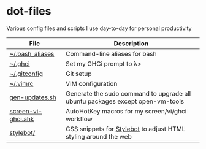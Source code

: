 # dot-files

Various config files and scripts I use day-to-day for personal productivity

File | Description
--- | ---
[~/.bash_aliases](.bash_aliases) | Command-line aliases for bash
[~/.ghci](.ghci) | Set my GHCi prompt to λ>
[~/.gitconfig](.gitconfig) | Git setup
[~/.vimrc](.vimrc) | VIM configuration
[gen-updates.sh](gen-updates.sh) | Generate the sudo command to upgrade all ubuntu packages except open-vm-tools
[screen-vi-ghci.ahk](screen-vi-ghci.ahk) | AutoHotKey macros for my screen/vi/ghci workflow
[stylebot/](stylebot/) | CSS snippets for [Stylebot](https://chrome.google.com/webstore/detail/stylebot/oiaejidbmkiecgbjeifoejpgmdaleoha) to adjust HTML styling around the web
